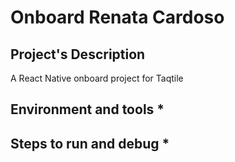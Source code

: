 # Onboard Renata Cardoso

## Project's Description 
A React Native onboard project for Taqtile

## Environment and tools * 
## Steps to run and debug *

